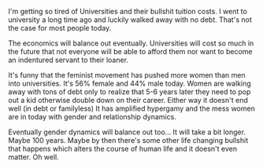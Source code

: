 [//]: # (Universities Are Trash)

I'm getting so tired of Universities and their bullshit tuition costs. I went to university a long time ago and luckily walked away with no debt. That's not the case for most people today.

The economics will balance out eventually. Universities will cost so much in the future that not everyone will be able to afford them nor want to become an indentured servant to their loaner.

It's funny that the feminist movement has pushed more women than men into universities. It's 56% female and 44% male today. Women are walking away with tons of debt only to realize that 5-6 years later they need to pop out a kid otherwise double down on their career. Either way it doesn't end well (in debt or familyless) It has amplified hypergamy and the mess women are in today with gender and relationship dynamics.

Eventually gender dynamics will balance out too... It will take a bit longer. Maybe 100 years. Maybe by then there's some other life changing bullshit that happens which alters the course of human life and it doesn't even matter. Oh well.
